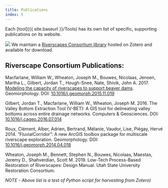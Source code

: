 ```yaml
---
title: Publications
index: 5
---
```



Each [tool]({{ site.baseurl }}/Tools) has its own list of specific, supporting publications on its website.  

<a href="https://www.zotero.org/"><img class="float-left" src="{{ site.baseurl }}/assets/images/orgs/Zotero.png"></a>  We maintain a [Riverscapes Consortium library](https://www.zotero.org/groups/2438806/riverscapesconsortium?)  hosted on Zotero and available for download. 

## Riverscape Consortium Publications:


Macfarlane, William W., Wheaton, Joseph M., Bouwes, Nicolaas, Jensen, Martha L., Gilbert, Jordan T., Hough-Snee, Nate, Shivik, John A. 2017. [Modeling the capacity of riverscapes to support beaver dams](http://www.sciencedirect.com/science/article/pii/S0169555X15302166). Geomorphology. DOI: [10.1016/j.geomorph.2015.11.019](10.1016/j.geomorph.2015.11.019)

Gilbert, Jordan T., Macfarlane, William W., Wheaton, Joseph M. 2016. The Valley Bottom Extraction Tool (V-BET): A GIS tool for delineating valley bottoms across entire drainage networks. Computers & Geosciences. DOI: [10.1016/j.cageo.2016.07.014](10.1016/j.cageo.2016.07.014)

Roux, Clément, Alber, Adrien, Bertrand, Mélanie, Vaudor, Lise, Piégay, Hervé 2014. “FluvialCorridor”: A new ArcGIS toolbox package for multiscale riverscape exploration. Geomorphology. DOI: [10.1016/j.geomorph.2014.04.018](10.1016/j.geomorph.2014.04.018)

Wheaton, Joseph M., Bennett, Stephen N., Bouwes, Nicolaas, Maestas, Jeremy D., Shahverdian, Scott M. 2019. Low-Tech Process-Based Restoration of Riverscapes: Design Manual. Utah State University Restoration Consortium. 

*NOTE - Above list is a test of Python script for harvesting from Zotero)*